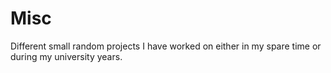 # Misc
Different small random projects I have worked on either in my spare time or during my university years. 
